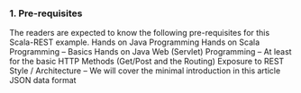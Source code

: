 
### 1. Pre-requisites
The readers are expected to know the following pre-requisites for this Scala-REST example.
Hands on Java Programming
Hands on Scala Programming – Basics
Hands on Java Web (Servlet) Programming – At least for the basic HTTP Methods (Get/Post and the Routing)
Exposure to REST Style / Architecture – We will cover the minimal introduction in this article
JSON data format
